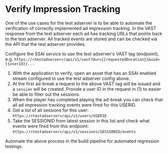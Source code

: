 # Verify Impression Tracking

One of the use cases for the test adserver is to be able to automate the verification of correctly implemented ad impression tracking. In the VAST response from the test adserver each ad has tracking URLs that points back to the test adserver. All tracked events are stored and can be checked via the API that the test adserver provides.

Configure the SSAI service to use the test adserver's VAST tag (endpoint), e.g. `https://<testadserver>/api/v1/vast?dur={{requestedDuration}}&uid={{userId}}...`

1. With the application to verify, open an asset that has an SSAI enabled stream configured to use the test adserver config above.
2. At the first ad-break a request to the above VAST tag will be issued and a `session` will be created. Provide a user ID in the request in (1) to easier be able to filter out the sessions.
3. When the player has completed playing the ad-break you can check that all ad impression tracking events were fired for this USERID.
4. Get a list of all sessions for this user: `https://<testadserver>/api/v1/users/USERID`
5. Take the SESSIONID from latest session in this list and check what events were fired from this endpoint: `https://<testadserver>/api/v1/sessions/SESSIONID/events`

Automate the above process in the build pipeline for automated regression testings.